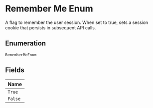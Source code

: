 
# Remember Me Enum

A flag to remember the user session. When set to true, sets a session cookie that persists in subsequent API calls.

## Enumeration

`RememberMeEnum`

## Fields

| Name |
|  --- |
| `True` |
| `False` |

